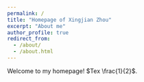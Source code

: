 ```yaml
---
permalink: /
title: "Homepage of Xingjian Zhou"
excerpt: "About me"
author_profile: true
redirect_from: 
  - /about/
  - /about.html
---
```


Welcome to my homepage!
$Tex \frac{1}{2}$. 
